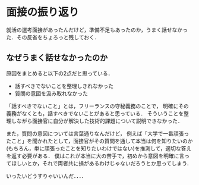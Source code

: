 # 面接の振り返り

就活の選考面接があったんだけど，準備不足もあったのか，うまく話せなかった．その反省をちょろっと残しておく．

## なぜうまく話せなかったのか

原因をまとめると以下の2点だと思っている．

* 話すべきでないことを整理しきれなかった
* 質問の意図を汲み取れなかった

「話すべきでないこと」とは，フリーランスの守秘義務のことで，
明確にその義務がなくとも，話すべきでないことがあると思っている．
そういうことを整理しながら面接官に自分が解決した技術的課題について説明できなかった．

また，質問の意図については言葉通りなんだけど，
例えば「大学で一番頑張ったこと」を聞かれたとして，面接官がその質問を通して本当は何を知りたいのか(もちろん，単に頑張ったことを知りたいわけではない)を推測して，適切な答えを返す必要がある．
僕はこれが本当に大の苦手で，初めから意図を明確に言ってほしいとか，それで両者共に損があるわけじゃないだろうとか思ってしまう．

いったいどうすりゃいいんだ．．．．

